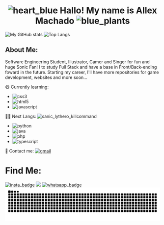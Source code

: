 <h1 style="text-align: center;"><img src="https://i.gifer.com/JTr.gif" alt="heart_blue" width="30px"> Hallo! My name is Allex Machado <img src="https://i.gifer.com/BPmy.gif" alt="blue_plants" width="37px"></h1>

![My GitHub stats](https://github-readme-stats.vercel.app/api?username=AllexMachado&show_icons=true&theme=gotham) ![Top Langs](https://github-readme-stats.vercel.app/api/top-langs/?username=AllexMachado&theme=gotham&layout=compact)

<h2 style="text-decoration-thickness: bolder;">About Me:</h2>
<p>Software Engineering Student, Illustrator, Gamer and Singer for fun and huge Sonic Fan! I to study Full Stack and have a base in Front/Back-ending foward in the future. Starting my career, I'll have more repositories for game development, websites and more soon...

😋 Currently learning:
   
  * <img src="https://img.shields.io/badge/css3-%231572B6.svg?style=for-the-badge&logo=css3&logoColor=white" alt="css3">
  * <img src="https://img.shields.io/badge/html5-%23E34F26.svg?style=for-the-badge&logo=html5&logoColor=white" alt="html5">
  * <img src="https://img.shields.io/badge/javascript-%23323330.svg?style=for-the-badge&logo=javascript&logoColor=%23F7DF1E" alt="javascript">

<img align="right" src="https://media1.tenor.com/m/EibUYbFNz1cAAAAd/lythero-silver-campaign.gif" alt="sanic_lythero_killcommand" width="400px">
    
😵‍💫 Next Langs:
  * <img src="https://img.shields.io/badge/python-3670A0?style=for-the-badge&logo=python&logoColor=ffdd54" alt="python">
  * <img src="https://img.shields.io/badge/java-%23ED8B00.svg?style=for-the-badge&logo=openjdk&logoColor=white" alt="java">
  * <img src="https://img.shields.io/badge/php-%23777BB4.svg?style=for-the-badge&logo=php&logoColor=white" alt="php">
  * <img src="https://img.shields.io/badge/typescript-%23007ACC.svg?style=for-the-badge&logo=typescript&logoColor=white" alt="typescript">
</p>

📧 Contact me: <a href="itsnotallexmachado@gmail.com" target="_blank"><img src="https://img.shields.io/badge/Gmail-D14836?style=for-the-badge&logo=gmail&logoColor=white" alt="gmail"></a></p>

<h1>Find Me:</h1>
<div>
    <a href="https://www.instagram.com/allexmmua/ " target="_blank"><img src="https://img.shields.io/badge/Instagram-%23E4405F.svg?style=for-the-badge&logo=Instagram&logoColor=white" alt="insta_badge"></a>
    <a href="https://www.linkedin.com/in/allex-machado-of-moura-396513357/" target="_blank"><img src="https://img.shields.io/badge/-LinkedIn-%230077B5?style=for-the-badge&logo=linkedin&logoColor=white"></a>
    <a href="https://wa.me/qr/TXPG4UQXK4VUJ1" target="_blank"><img src="https://img.shields.io/badge/WhatsApp-25D366?style=for-the-badge&logo=whatsapp&logoColor=white" alt="whatsapp_badge"></a>
</div>

<picture>
  <source media="(prefers-color-scheme: dark)" srcset="https://raw.githubusercontent.com/AllexMachado/AllexMachado/output/github-contribution-grid-snake-dark.svg">
  <source media="(prefers-color-scheme: light)" srcset="https://raw.githubusercontent.com/AllexMachado/AllexMachado/output/github-contribution-grid-snake.svg">
  <img alt="github contribution grid snake animation" src="https://raw.githubusercontent.com/AllexMachado/AllexMachado/output/github-contribution-grid-snake.svg">
</picture>
